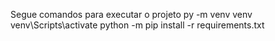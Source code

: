 Segue comandos para executar o projeto
py -m venv venv
venv\Scripts\activate
python -m pip install -r requirements.txt